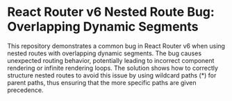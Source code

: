 # React Router v6 Nested Route Bug: Overlapping Dynamic Segments

This repository demonstrates a common bug in React Router v6 when using nested routes with overlapping dynamic segments.  The bug causes unexpected routing behavior, potentially leading to incorrect component rendering or infinite rendering loops.  The solution shows how to correctly structure nested routes to avoid this issue by using wildcard paths (*) for parent paths, thus ensuring that the more specific paths are given precedence.